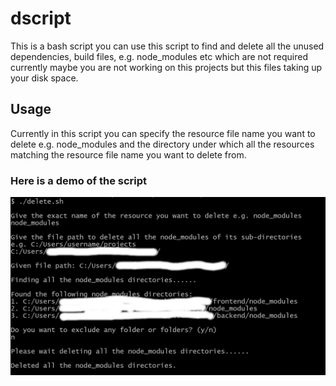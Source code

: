# dscript
This is a bash script you can use this script to find and delete all the unused dependencies, build files, e.g. node_modules etc which are not required currently maybe you are not working on this projects but this files taking up your disk space.

## Usage
Currently in this script you can specify the resource file name you want to delete e.g. node_modules and the directory under which
all the resources matching the resource file name you want to delete from.

### Here is a demo of the script
<img src="dsctipt_usage_1.jpg">
